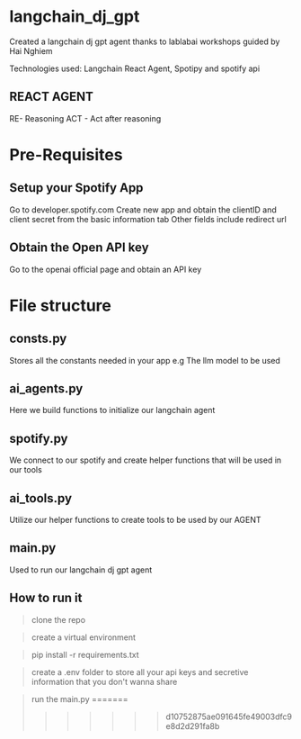# langchain_dj_gpt
Created a langchain dj gpt agent thanks to lablabai workshops guided by Hai Nghiem


Technologies used: Langchain React Agent, Spotipy and spotify api

## REACT AGENT
RE- Reasoning
ACT - Act after reasoning

# Pre-Requisites
## Setup your Spotify App
Go to developer.spotify.com
Create new app and obtain the clientID and client secret from the basic information tab
Other fields include redirect url

## Obtain the Open API key
Go to the openai official page and obtain an API key

# File structure
## consts.py
Stores all the constants needed in your app e.g The llm model to be used 

## ai_agents.py
Here we build functions to initialize our langchain agent

## spotify.py
We connect to our spotify and create helper functions that will be used in our tools

## ai_tools.py
Utilize our helper functions to create tools to be used by our AGENT

## main.py
Used to run our langchain dj gpt agent

## How to run it
  >clone the repo
  
  >create a virtual environment
  
  >pip install -r requirements.txt
  
  >create a .env folder to store all your api keys and secretive information that you don't wanna share 
  
  >run the main.py
=======
>>>>>>> d10752875ae091645fe49003dfc9e8d2d291fa8b
